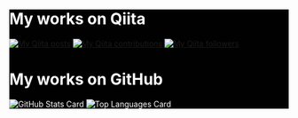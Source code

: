 <div style="background: #010101; color: white;">

# My works on Qiita

[![My Qiita posts](https://qiita-badge.apiapi.app/s/Robot-Inventor/posts.svg)](http://qiita.com/Robot-Inventor)
[![My Qiita contributions](https://qiita-badge.apiapi.app/s/Robot-Inventor/contributions.svg)](http://qiita.com/Robot-Inventor)
[![My Qiita followers](https://qiita-badge.apiapi.app/s/Robot-Inventor/followers.svg)](http://qiita.com/Robot-Inventor)

# My works on GitHub

![GitHub Stats Card](https://github-readme-stats.vercel.app/api?username=Robot-Inventor&show_icons=true&theme=dark)
![Top Languages Card](https://github-readme-stats.vercel.app/api/top-langs/?username=Robot-Inventor&layout=compact&theme=dark)
</div>
